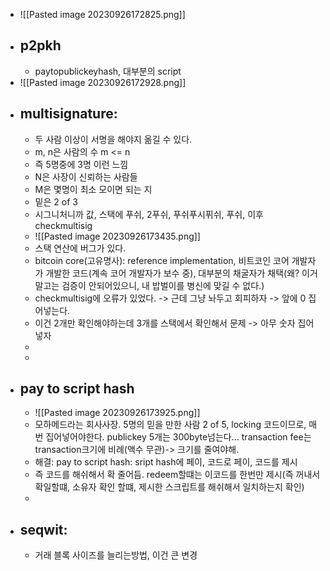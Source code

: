 * ![[Pasted image 20230926172825.png]]
* ## p2pkh
	* paytopublickeyhash, 대부분의 script
* ![[Pasted image 20230926172928.png]]
* ## multisignature:
	* 두 사람 이상이 서명을 해야지 옮길 수 있다.
	* m, n은 사람의 수 m <= n
	* 즉 5명중에 3명 이런 느낌
	* N은 사장이 신뢰하는 사람들
	* M은 몇명이 최소 모이면 되는 지
	* 밑은 2 of 3
	* 시그니처니까 값, 스택에 푸쉬, 2푸쉬, 푸쉬푸시퓌쉬, 푸쉬, 이후 checkmultisig
	* ![[Pasted image 20230926173435.png]]
	* 스택 연산에 버그가 있다.
	* bitcoin core(고유명사): reference implementation, 비트코인 코어 개발자가 개발한 코드(계속 코어 개발자가 보수 중), 대부분의 채굴자가 채택(왜? 이거 말고는 검증이 안되어있으니, 내 밥벌이를 병신에 맞길 수 없다.)
	* checkmultisig에 오류가 있었다. -> 근데 그냥 놔두고 회피하자 -> 앞에 0 집어넣는다.
	* 이건  2개만 확인해야하는데 3개를 스택에서 확인해서 문제 -> 아무 숫자 집어넣자
	* 
	* 
* ## pay to script hash
	* ![[Pasted image 20230926173925.png]]
	* 모하메드라는 회사사장. 5명의 믿을 만한 사람 2 of 5, locking 코드이므로, 매번 집어넣어야한다. publickey 5개는 300byte넘는다... transaction fee는 transaction크기에 비례(액수 무관)-> 크기를 줄여야해.
	* 해결: pay to script hash: sript hash에 페이, 코드로 페이, 코드를 제시
	* 즉 코드를 해쉬해서 확 줄어듬. redeem할떄는 이코드를 한번만 제시(즉 꺼내서 확일할떄, 소유자 확인 할떄, 제시한 스크립트를 해쉬해서 일치하는지 확인)
	* 
* ## seqwit:
	* 거래 블록 사이즈를 늘리는방법, 이건 큰 변경